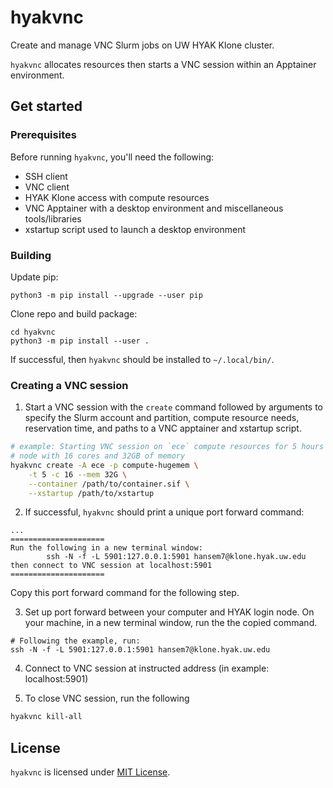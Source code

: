 hyakvnc
=======

Create and manage VNC Slurm jobs on UW HYAK Klone cluster.

`hyakvnc` allocates resources then starts a VNC session within an Apptainer
environment.

## Get started

### Prerequisites

Before running `hyakvnc`, you'll need the following:
- SSH client
- VNC client
- HYAK Klone access with compute resources
- VNC Apptainer with a desktop environment and miscellaneous tools/libraries
- xstartup script used to launch a desktop environment

### Building

Update pip:
```
python3 -m pip install --upgrade --user pip
```

Clone repo and build package:
```
cd hyakvnc
python3 -m pip install --user .
```

If successful, then `hyakvnc` should be installed to `~/.local/bin/`.

### Creating a VNC session

1. Start a VNC session with the `create` command followed by arguments to
   specify the Slurm account and partition, compute resource needs, reservation
   time, and paths to a VNC apptainer and xstartup script.

```bash
# example: Starting VNC session on `ece` compute resources for 5 hours on a
# node with 16 cores and 32GB of memory
hyakvnc create -A ece -p compute-hugemem \
    -t 5 -c 16 --mem 32G \
    --container /path/to/container.sif \
    --xstartup /path/to/xstartup
```

2. If successful, `hyakvnc` should print a unique port forward command:

```
...
=====================
Run the following in a new terminal window:
        ssh -N -f -L 5901:127.0.0.1:5901 hansem7@klone.hyak.uw.edu
then connect to VNC session at localhost:5901
=====================
```

Copy this port forward command for the following step.

3. Set up port forward between your computer and HYAK login node. On your
   machine, in a new terminal window, run the the copied command.

```
# Following the example, run:
ssh -N -f -L 5901:127.0.0.1:5901 hansem7@klone.hyak.uw.edu
```

4. Connect to VNC session at instructed address (in example: localhost:5901)

5. To close VNC session, run the following

```bash
hyakvnc kill-all
```

## License

`hyakvnc` is licensed under [MIT License](LICENSE).
